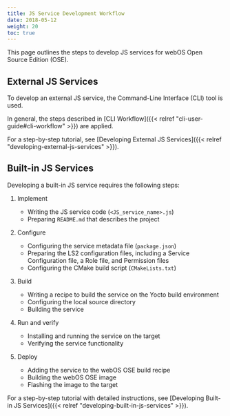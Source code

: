 ```yaml
---
title: JS Service Development Workflow
date: 2018-05-12
weight: 20
toc: true
---
```


This page outlines the steps to develop JS services for webOS Open Source Edition (OSE).

## External JS Services

To develop an external JS service, the Command-Line Interface (CLI) tool is used.

In general, the steps described in [CLI Workflow]({{< relref "cli-user-guide#cli-workflow" >}}) are applied.

For a step-by-step tutorial, see [Developing External JS Services]({{< relref "developing-external-js-services" >}}).

## Built-in JS Services

Developing a built-in JS service requires the following steps:

1. Implement

    - Writing the JS service code (`<JS_service_name>.js`)
    - Preparing `README.md` that describes the project

2. Configure

    - Configuring the service metadata file (`package.json`)
    - Preparing the LS2 configuration files, including a Service Configuration file, a Role file, and Permission files
    - Configuring the CMake build script (`CMakeLists.txt`)

3. Build

    - Writing a recipe to build the service on the Yocto build environment
    - Configuring the local source directory
    - Building the service

4. Run and verify

    - Installing and running the service on the target
    - Verifying the service functionality

5. Deploy

    - Adding the service to the webOS OSE build recipe
    - Building the webOS OSE image
    - Flashing the image to the target

For a step-by-step tutorial with detailed instructions, see [Developing Built-in JS Services]({{< relref "developing-built-in-js-services" >}}).
